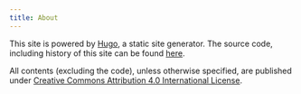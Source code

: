 ```yaml
---
title: About
---
```


This site is powered by [Hugo](https://gohugo.io), a static site generator. The
source code, including history of this site can be found
[here](https://github.com/ChengYuShun/chengyushun.github.io/).

All contents (excluding the code), unless otherwise specified, are published
under [Creative Commons Attribution 4.0 International
License](https://creativecommons.org/licenses/by/4.0/).
